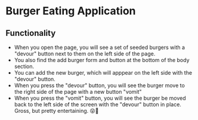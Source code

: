 # Burger Eating Application
## Functionality
*   When you open the page, you will see a set of seeded       burgers with a "devour" button next to them on the left side of the page.
* You also find the add burger form and button at the bottom of the body section.
* You can add the new burger, which will apppear on the left side with the "devour" button.
* When you press the "devour" button, you will see the burger move to the right side of the page with a new button "vomit"
* When you press the "vomit" button, you will see the burger be moved back to the left side of the screen with the "devour" button in place. Gross, but pretty entertaining. 😝🤢